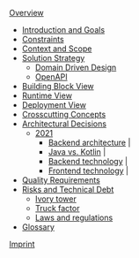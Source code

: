 [Overview](./overview/index.md)

- [Introduction and Goals](./01_introduction-and-goals/index.md)
- [Constraints](./02_constraints/index.md)
- [Context and Scope](./03_context-and-scope/index.md)
- [Solution Strategy](./04_solution-strategy/index.md)
  - [Domain Driven Design](./04_solution-strategy/ddd/index.md)
  - [OpenAPI](./04_solution-strategy/openapi/index.md)
- [Building Block View](./05_building-block-view/index.md)
- [Runtime View](./06_runtime-view/index.md)
- [Deployment View ](./07_deployment-view/index.md)
- [Crosscutting Concepts](./08_crosscutting-concepts/index.md)
- [Architectural Decisions](./09_architectural-decisions/index.md)
  - [2021](./09_architectural-decisions/2021/index.md)
    - [Backend architecture](./09_architectural-decisions/2021/05/08/backend-architecture/index.md) |
    - [Java vs. Kotlin](./09_architectural-decisions/2021/03/07/java-vs-kotlin/index.md) |
    - [Backend technology](./09_architectural-decisions/2021/03/05/backend-technoglogy/index.md) |
    - [Frontend technology](./09_architectural-decisions/2021/03/05/frontend-technology/index.md) |
- [Quality Requirements](./10_quality-requirements/index.md)
- [Risks and Technical Debt](./11_risks-and-technical-debt/index.md)
  - [Ivory tower](./11_risks-and-technical-debt/ivory-tower/index.md)
  - [Truck factor](./11_risks-and-technical-debt/truck-factor/index.md)
  - [Laws and regulations](./11_risks-and-technical-debt/laws-and-regulations/index.md)
- [Glossary](./12_glossary/index.md)

[Imprint](./imprint/index.md)
